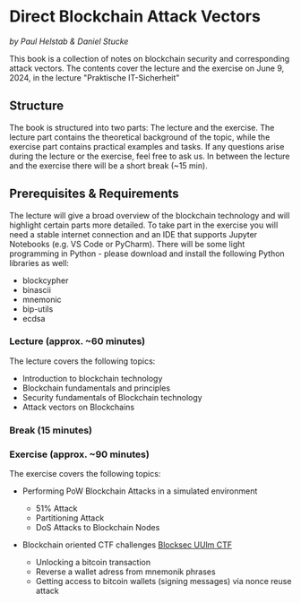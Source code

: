 # Direct Blockchain Attack Vectors
*by Paul Helstab & Daniel Stucke*

This book is a collection of notes on blockchain security and corresponding attack vectors. The contents cover the lecture and the exercise on June 9, 2024, in the lecture "Praktische IT-Sicherheit"

## Structure
The book is structured into two parts: The lecture and the exercise. The lecture part contains the theoretical background of the topic, while the exercise part contains practical examples and tasks. If any questions arise during the lecture or the exercise, feel free to ask us. In between the lecture and the exercise there will be a short break (~15 min).

## Prerequisites & Requirements
The lecture will give a broad overview of the blockchain technology and will highlight certain parts more detailed. To take part in the exercise you will need a stable internet connection and an IDE that supports Jupyter Notebooks (e.g. VS Code or PyCharm). There will be some light programming in Python - please download and install the following Python libraries as well:
* blockcypher
* binascii
* mnemonic
* bip-utils
* ecdsa

### Lecture (approx. ~60 minutes)
The lecture covers the following topics:
* Introduction to blockchain technology
* Blockchain fundamentals and principles 
* Security fundamentals of Blockchain technology
* Attack vectors on Blockchains

### Break (15 minutes)

### Exercise (approx. ~90 minutes)
The exercise covers the following topics:
* Performing PoW Blockchain Attacks in a simulated environment
  * 51% Attack
  * Partitioning Attack
  * DoS Attacks to Blockchain Nodes

* Blockchain oriented CTF challenges [Blocksec UUlm CTF](https://blocksec.pythonanywhere.com)
  * Unlocking a bitcoin transaction
  * Reverse a wallet adress from mnemonik phrases
  * Getting access to bitcoin wallets (signing messages) via nonce reuse attack